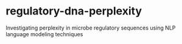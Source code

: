 # regulatory-dna-perplexity
Investigating perplexity in microbe regulatory sequences using NLP language modeling techniques
